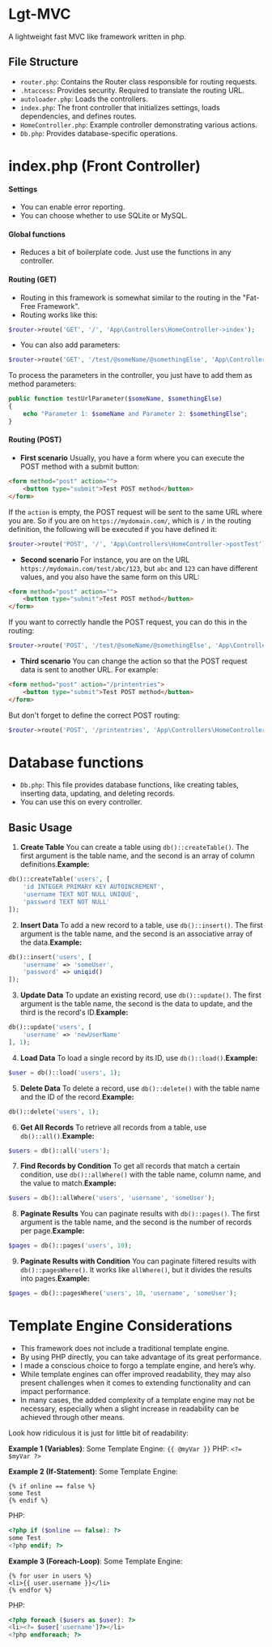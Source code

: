 # Lgt-MVC
A lightweight fast MVC like framework written in php.

## File Structure 
- `router.php`: Contains the Router class responsible for routing requests.
- `.htaccess`: Provides security. Required to translate the routing URL.
- `autoloader.php`: Loads the controllers.
- `index.php`: The front controller that initializes settings, loads dependencies, and defines routes.
- `HomeController.php`: Example controller demonstrating various actions.
- `Db.php`: Provides database-specific operations.
# index.php (Front Controller)

#### Settings 
- You can enable error reporting.
- You can choose whether to use SQLite or MySQL.
#### Global functions 
- Reduces a bit of boilerplate code. Just use the functions in any controller.
#### Routing (GET) 
- Routing in this framework is somewhat similar to the routing in the "Fat-Free Framework".
- Routing works like this:
```php
$router->route('GET', '/', 'App\Controllers\HomeController->index');
```

- You can also add parameters:
```php
$router->route('GET', '/test/@someName/@somethingElse', 'App\Controllers\HomeController->testUrlParameter');
```

To process the parameters in the controller, you just have to add them as method parameters:

```php
public function testUrlParameter($someName, $somethingElse) 
{
    echo "Parameter 1: $someName and Parameter 2: $somethingElse";
}
```

#### Routing (POST) 
 
- **First scenario** 
Usually, you have a form where you can execute the POST method with a submit button:


```html
<form method="post" action="">  
    <button type="submit">Test POST method</button>  
</form>
```
If the `action` is empty, the POST request will be sent to the same URL where you are. So if you are on
`https://mydomain.com/`, which is `/` in the routing definition, the following will be executed if you have defined it:

```php
$router->route('POST', '/', 'App\Controllers\HomeController->postTest');
```
 
- **Second scenario** 
For instance, you are on the URL `https://mydomain.com/test/abc/123`, but `abc` and `123` can have different values, and you also have the same form on this URL:


```html
<form method="post" action="">  
    <button type="submit">Test POST method</button>  
</form>
```

If you want to correctly handle the POST request, you can do this in the routing:


```php
$router->route('POST', '/test/@someName/@somethingElse', 'App\Controllers\HomeController->postTest2');
```
 
- **Third scenario** 
You can change the action so that the POST request data is sent to another URL. For example:


```html
<form method="post" action="/printentries">  
    <button type="submit">Test POST method</button>  
</form>
```

But don't forget to define the correct POST routing:

```php
$router->route('POST', '/printentries', 'App\Controllers\HomeController->printAllDbTableEntries');
```

# Database functions
- `Db.php`: This file provides database functions, like creating tables, inserting data, updating, and deleting records.
- You can use this on every controller.
## Basic Usage 
1. **Create Table** You can create a table using `db()::createTable()`. The first argument is the table name, and the second is an array of column definitions.**Example:** 

```php
db()::createTable('users', [
    'id INTEGER PRIMARY KEY AUTOINCREMENT',
    'username TEXT NOT NULL UNIQUE',
    'password TEXT NOT NULL'
]);
```
2. **Insert Data** To add a new record to a table, use `db()::insert()`. The first argument is the table name, and the second is an associative array of the data.**Example:** 

```php
db()::insert('users', [
    'username' => 'someUser',
    'password' => uniqid()
]);
```
3. **Update Data** To update an existing record, use `db()::update()`. The first argument is the table name, the second is the data to update, and the third is the record's ID.**Example:** 

```php
db()::update('users', [
    'username' => 'newUserName'
], 1);
```
4. **Load Data** To load a single record by its ID, use `db()::load()`.**Example:** 

```php
$user = db()::load('users', 1);
```
5. **Delete Data** To delete a record, use `db()::delete()` with the table name and the ID of the record.**Example:** 

```php
db()::delete('users', 1);
```
6. **Get All Records** To retrieve all records from a table, use `db()::all()`.**Example:** 

```php
$users = db()::all('users');
```
7. **Find Records by Condition** To get all records that match a certain condition, use `db()::allWhere()` with the table name, column name, and the value to match.**Example:** 

```php
$users = db()::allWhere('users', 'username', 'someUser');
```
8. **Paginate Results** You can paginate results with `db()::pages()`. The first argument is the table name, and the second is the number of records per page.**Example:** 

```php
$pages = db()::pages('users', 10);
```
9. **Paginate Results with Condition** You can paginate filtered results with `db()::pagesWhere()`. It works like `allWhere()`, but it divides the results into pages.**Example:** 

```php
$pages = db()::pagesWhere('users', 10, 'username', 'someUser');
```

# Template Engine Considerations
- This framework does not include a traditional template engine.
- By using PHP directly, you can take advantage of its great performance.
- I made a conscious choice to forgo a template engine, and here’s why.
- While template engines can offer improved readability, they may also present challenges when it comes to extending functionality and can impact performance.
- In many cases, the added complexity of a template engine may not be necessary, especially when a slight increase in readability can be achieved through other means.

Look how ridiculous it is just for little bit of readability:

**Example 1 (Variables)**:
Some Template Engine: 
`{{ @myVar }}` 
PHP: 
`<?= $myVar ?>`

**Example 2 (If-Statement)**:
Some Template Engine: 
```
{% if online == false %}
some Test
{% endif %}
```
PHP: 
```php
<?php if ($online == false): ?>
some Test
<?php endif; ?>
```

**Example 3 (Foreach-Loop)**:
Some Template Engine: 
```
{% for user in users %}
<li>{{ user.username }}</li>
{% endfor %}
```
PHP: 
```php
<?php foreach ($users as $user): ?>
<li><?= $user['username']?></li>
<?php endforeach; ?>
```

